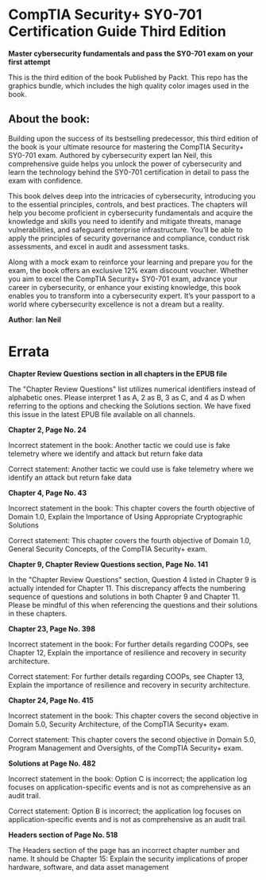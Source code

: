 <H1> CompTIA Security+ SY0-701 Certification Guide Third Edition </H1>

<b>Master cybersecurity fundamentals and pass the SY0-701 exam on your first attempt </b>

<p>This is the third edition of the book Published by Packt. This repo has the graphics bundle, which includes the high quality color images used in the book.</p>

<H2> About the book: </H2>
<p>
Building upon the success of its bestselling predecessor, this third edition of the book is your ultimate resource for mastering the CompTIA Security+ SY0-701 exam. Authored by cybersecurity expert Ian Neil, this comprehensive guide helps you unlock the power of cybersecurity and learn the technology behind the SY0-701 certification in detail to pass the exam with confidence.

This book delves deep into the intricacies of cybersecurity, introducing you to the essential principles, controls, and best practices. The chapters will help you become proficient in cybersecurity fundamentals and acquire the knowledge and skills you need to identify and mitigate threats, manage vulnerabilities, and safeguard enterprise infrastructure. You’ll be able to apply the principles of security governance and compliance, conduct risk assessments, and excel in audit and assessment tasks.

Along with a mock exam to reinforce your learning and prepare you for the exam, the book offers an exclusive 12% exam discount voucher.
Whether you aim to excel the CompTIA Security+ SY0-701 exam, advance your career in cybersecurity, or enhance your existing knowledge, this book enables you to transform into a cybersecurity expert. It’s your passport to a world where cybersecurity excellence is not a dream but a reality.
</p>

<b>Author</b>:
<b>Ian Neil</b>

<H1> Errata </H1>

<p><b>Chapter Review Questions section in all chapters in the EPUB file</b></p>
<p>The "Chapter Review Questions" list utilizes numerical identifiers instead of alphabetic ones. Please interpret 1 as A, 2 as B, 3 as C, and 4 as D when referring to the options and checking the Solutions section. We have fixed this issue in the latest EPUB file available on all channels.</p>

<p><b>Chapter 2, Page No. 24</b></p>
<p>Incorrect statement in the book: Another tactic we could use is fake telemetry where we identify and attack but return fake data</p>
<p>Correct statement: Another tactic we could use is fake telemetry where we identify an attack but return fake data </p>

<p><b>Chapter 4, Page No. 43</b></p>
<p>Incorrect statement in the book: This chapter covers the fourth objective of Domain 1.0, Explain the Importance of Using Appropriate Cryptographic Solutions </p>
<p>Correct statement: This chapter covers the fourth objective of Domain 1.0, General Security Concepts, of the CompTIA Security+ exam.</p>

<p><b>Chapter 9, Chapter Review Questions section, Page No. 141</b></p>
<p>In the "Chapter Review Questions" section, Question 4 listed in Chapter 9 is actually intended for Chapter 11. This discrepancy affects the numbering sequence of questions and solutions in both Chapter 9 and Chapter 11. Please be mindful of this when referencing the questions and their solutions in these chapters.</p>   

<p><b>Chapter 23, Page No. 398</b></p>
<p>Incorrect statement in the book: For further details regarding COOPs, see Chapter 12, Explain the importance of resilience and recovery in security architecture.</p>
<p>Correct statement: For further details regarding COOPs, see Chapter 13, Explain the importance of resilience and recovery in security architecture.</p>

<p><b>Chapter 24, Page No. 415</b></p>
<p>Incorrect statement in the book: This chapter covers the second objective in Domain 5.0, Security Architecture, of the CompTIA Security+ exam.</p>
<p>Correct statement: This chapter covers the second objective in Domain 5.0, Program Management and Oversights, of the CompTIA Security+ exam.</p>

<p><b>Solutions at Page No. 482</b></p>
<p>Incorrect statement in the book: Option C is incorrect; the application log focuses on application-specific events and is not as comprehensive as an audit trail.</p>
<p>Correct statement: Option B is incorrect; the application log focuses on application-specific events and is not as comprehensive as an audit trail. </p>
                                                                                                                                                                                                                     
<p><b>Headers section of Page No. 518</b></p>
<p>The Headers section of the page has an incorrect chapter number and name. It should be Chapter 15:  Explain the security implications of proper hardware, software, and data asset management</p>

